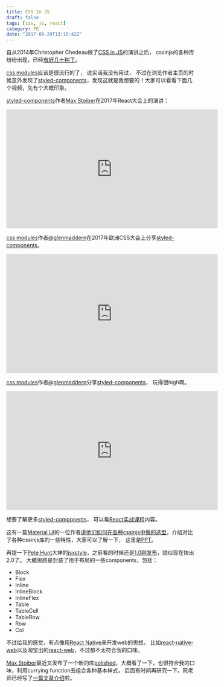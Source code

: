 ```yaml
---
title: CSS In JS
draft: false
tags: [css, js, react]
category: FE
date: "2017-08-29T13:15:42Z"
---
```


自从2014年Christopher Chedeau做了[CSS in JS](http://blog.vjeux.com/2014/javascript/react-css-in-js-nationjs.html)的演讲之后， cssinjs的各种库纷纷出现，已经[有好几十种了](https://github.com/MicheleBertoli/css-in-js)。

[css modules][css modules]应该是很流行的了， 说实话我没有用过， 不过在浏览作者主页的时候意外发现了[styled-components][sc]，发现这就是我想要的！大家可以看看下面几个视频，先有个大概印象。

[styled-components][sc]作者[Max Stoiber][mxstbr]在2017年React大会上的演讲：
<iframe width="560" height="315" src="https://www.youtube.com/embed/2j9rSur_mnk" frameborder="0" allowfullscreen></iframe>

[css modules][css modules]作者[@glenmaddern][glen]在2017年欧洲CSS大会上分享[styled-components][sc]。
<iframe width="560" height="315" src="https://www.youtube.com/embed/MT4D_DioYC8" frameborder="0" allowfullscreen></iframe>

[css modules][css modules]作者[@glenmaddern][glen]分享[styled-components][sc]， 玩得很high啊。
<iframe width="560" height="315" src="https://www.youtube.com/embed/qu4U7lwZTRI" frameborder="0" allowfullscreen></iframe>

想要了解更多[styled-components][sc]， 可以看[React实战课程](https://react-course.magicfun.ai/css/)内容。


这有一篇[Material UI](https://github.com/callemall/material-ui)的一位作者[讲他们如何在各种cssinjs中做的选型](https://github.com/oliviertassinari/a-journey-toward-better-style)，介绍对比了各种cssinjs库的一些特性，大家可以了解一下， 这里是[PPT](https://oliviertassinari.github.io/a-journey-toward-better-style/)。

再提一下[Pete Hunt](https://twitter.com/floydophone)大神的[jsxstyle](https://github.com/smyte/jsxstyle)，之前看的时候还是[1.0刚发布](https://medium.com/smyte/announcing-jsxstyle-1-0-3ef469d1863a)，貌似现在快出2.0了。 大概思路是封装了用于布局的一些components，包括：
* Block
* Flex
* Inline
* InlineBlock
* InlineFlex
* Table
* TableCell
* TableRow
* Row
* Col

不过给我的感觉，有点像用[React Native](https://facebook.github.io/react-native/)来开发web的思想， 比如[react-native-web](https://github.com/necolas/react-native-web)以及淘宝出的[react-web](https://github.com/taobaofed/react-web)，不过都不太符合我的口味。

[Max Stoiber](mxstbr)最近又发布了一个新的库[polished](https://github.com/styled-components/polished)，大概看了一下，也很符合我的口味，利用currying function去组合各种基本样式， 后面有时间再研究一下。阮老师已经写了[一篇文章介绍](http://www.ruanyifeng.com/blog/2017/04/css_in_js.html)啦。

[sc]: https://github.com/styled-components/styled-components
[css modules]: https://github.com/css-modules/css-modules
[mxstbr]: https://twitter.com/mxstbr
[glen]: https://twitter.com/glenmaddern